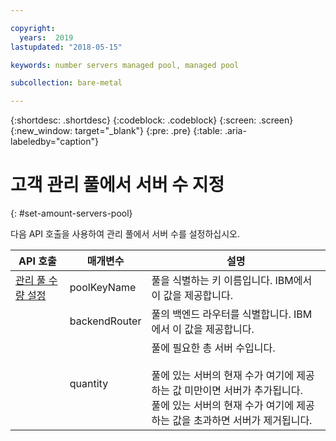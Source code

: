 ```yaml
---

copyright:
  years:  2019
lastupdated: "2018-05-15"

keywords: number servers managed pool, managed pool

subcollection: bare-metal

---
```


{:shortdesc: .shortdesc}
{:codeblock: .codeblock}
{:screen: .screen}
{:new_window: target="_blank"}
{:pre: .pre}
{:table: .aria-labeledby="caption"}

# 고객 관리 풀에서 서버 수 지정
{: #set-amount-servers-pool}

다음 API 호출을 사용하여 관리 풀에서 서버 수를 설정하십시오.

|API 호출|매개변수|설명|
|---|---|---|
|<a href="https://softlayer.github.io/reference/services/SoftLayer_Account/setManagedPoolQuantity/" target="_blank">관리 풀 수량 설정</a>|poolKeyName|풀을 식별하는 키 이름입니다. IBM에서 이 값을 제공합니다.|
|  | backendRouter | 풀의 백엔드 라우터를 식별합니다. IBM에서 이 값을 제공합니다.|
|  | quantity | 풀에 필요한 총 서버 수입니다.<br><br>풀에 있는 서버의 현재 수가 여기에 제공하는 값 미만이면 서버가 추가됩니다. <br>풀에 있는 서버의 현재 수가 여기에 제공하는 값을 초과하면 서버가 제거됩니다.|
